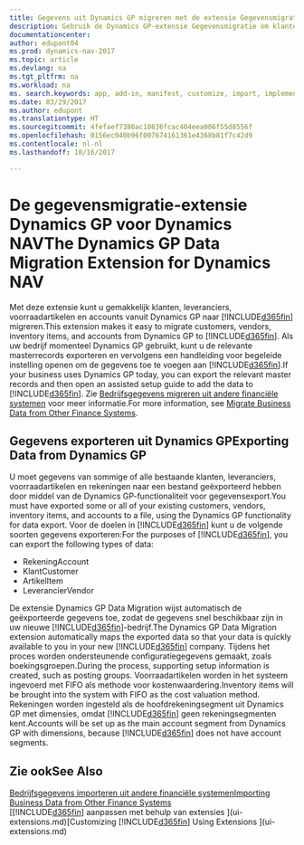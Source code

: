 ```yaml
---
title: Gegevens uit Dynamics GP migreren met de extensie Gegevensmigratie
description: Gebruik de Dynamics GP-extensie Gegevensmigratie om klanten, leveranciers, voorraadartikelen en rekeningen te migreren van Dynamics GP naar Dynamics NAV.
documentationcenter: 
author: edupont04
ms.prod: dynamics-nav-2017
ms.topic: article
ms.devlang: na
ms.tgt_pltfrm: na
ms.workload: na
ms. search.keywords: app, add-in, manifest, customize, import, implement
ms.date: 03/29/2017
ms.author: edupont
ms.translationtype: HT
ms.sourcegitcommit: 4fefaef7380ac10836fcac404eea006f55d8556f
ms.openlocfilehash: 0156ec040b96f007674161361e4368b81f7c42d9
ms.contentlocale: nl-nl
ms.lasthandoff: 10/16/2017

---
```

# <a name="the-dynamics-gp-data-migration-extension-for-dynamics-nav"></a><span data-ttu-id="a4536-103">De gegevensmigratie-extensie Dynamics GP voor Dynamics NAV</span><span class="sxs-lookup"><span data-stu-id="a4536-103">The Dynamics GP Data Migration Extension for Dynamics NAV</span></span>
<span data-ttu-id="a4536-104">Met deze extensie kunt u gemakkelijk klanten, leveranciers, voorraadartikelen en accounts vanuit Dynamics GP naar [!INCLUDE[d365fin](includes/d365fin_md.md)] migreren.</span><span class="sxs-lookup"><span data-stu-id="a4536-104">This extension makes it easy to migrate customers, vendors, inventory items, and accounts from Dynamics GP to [!INCLUDE[d365fin](includes/d365fin_md.md)].</span></span> <span data-ttu-id="a4536-105">Als uw bedrijf momenteel Dynamics GP gebruikt, kunt u de relevante masterrecords exporteren en vervolgens een handleiding voor begeleide instelling openen om de gegevens toe te voegen aan [!INCLUDE[d365fin](includes/d365fin_md.md)].</span><span class="sxs-lookup"><span data-stu-id="a4536-105">If your business uses Dynamics GP today, you can export the relevant master records and then open an assisted setup guide to add the data to [!INCLUDE[d365fin](includes/d365fin_md.md)].</span></span> <span data-ttu-id="a4536-106">Zie [Bedrijfsgegevens migreren uit andere financiële systemen](upload-data.md) voor meer informatie.</span><span class="sxs-lookup"><span data-stu-id="a4536-106">For more information, see [Migrate Business Data from Other Finance Systems](upload-data.md).</span></span>

## <a name="exporting-data-from-dynamics-gp"></a><span data-ttu-id="a4536-107">Gegevens exporteren uit Dynamics GP</span><span class="sxs-lookup"><span data-stu-id="a4536-107">Exporting Data from Dynamics GP</span></span>
<span data-ttu-id="a4536-108">U moet gegevens van sommige of alle bestaande klanten, leveranciers, voorraadartikelen en rekeningen naar een bestand geëxporteerd hebben door middel van de Dynamics GP-functionaliteit voor gegevensexport.</span><span class="sxs-lookup"><span data-stu-id="a4536-108">You must have exported some or all of your existing customers, vendors, inventory items, and accounts to a file, using the Dynamics GP functionality for data export.</span></span> <span data-ttu-id="a4536-109">Voor de doelen in [!INCLUDE[d365fin](includes/d365fin_md.md)] kunt u de volgende soorten gegevens exporteren:</span><span class="sxs-lookup"><span data-stu-id="a4536-109">For the purposes of [!INCLUDE[d365fin](includes/d365fin_md.md)], you can export the following types of data:</span></span>

* <span data-ttu-id="a4536-110">Rekening</span><span class="sxs-lookup"><span data-stu-id="a4536-110">Account</span></span>  
* <span data-ttu-id="a4536-111">Klant</span><span class="sxs-lookup"><span data-stu-id="a4536-111">Customer</span></span>  
* <span data-ttu-id="a4536-112">Artikel</span><span class="sxs-lookup"><span data-stu-id="a4536-112">Item</span></span>  
* <span data-ttu-id="a4536-113">Leverancier</span><span class="sxs-lookup"><span data-stu-id="a4536-113">Vendor</span></span>  

<span data-ttu-id="a4536-114">De extensie Dynamics GP Data Migration wijst automatisch de geëxporteerde gegevens toe, zodat de gegevens snel beschikbaar zijn in uw nieuwe [!INCLUDE[d365fin](includes/d365fin_md.md)]-bedrijf.</span><span class="sxs-lookup"><span data-stu-id="a4536-114">The Dynamics GP Data Migration extension automatically maps the exported data so that your data is quickly available to you in your new [!INCLUDE[d365fin](includes/d365fin_md.md)] company.</span></span> <span data-ttu-id="a4536-115">Tijdens het proces worden ondersteunende configuratiegegevens gemaakt, zoals boekingsgroepen.</span><span class="sxs-lookup"><span data-stu-id="a4536-115">During the process, supporting setup information is created, such as posting groups.</span></span> <span data-ttu-id="a4536-116">Voorraadartikelen worden in het systeem ingevoerd met FIFO als methode voor kostenwaardering.</span><span class="sxs-lookup"><span data-stu-id="a4536-116">Inventory items will be brought into the system with FIFO as the cost valuation method.</span></span> <span data-ttu-id="a4536-117">Rekeningen worden ingesteld als de hoofdrekeningsegment uit Dynamics GP met dimensies, omdat [!INCLUDE[d365fin](includes/d365fin_long_md.md)] geen rekeningsegmenten kent.</span><span class="sxs-lookup"><span data-stu-id="a4536-117">Accounts will be set up as the main account segment from Dynamics GP with dimensions, because [!INCLUDE[d365fin](includes/d365fin_long_md.md)] does not have account segments.</span></span>

## <a name="see-also"></a><span data-ttu-id="a4536-118">Zie ook</span><span class="sxs-lookup"><span data-stu-id="a4536-118">See Also</span></span>
[<span data-ttu-id="a4536-119">Bedrijfsgegevens importeren uit andere financiële systemen</span><span class="sxs-lookup"><span data-stu-id="a4536-119">Importing Business Data from Other Finance Systems</span></span>](upload-data.md)  
<span data-ttu-id="a4536-120">[[!INCLUDE[d365fin](includes/d365fin_md.md)] aanpassen met behulp van extensies ](ui-extensions.md)</span><span class="sxs-lookup"><span data-stu-id="a4536-120">[Customizing [!INCLUDE[d365fin](includes/d365fin_md.md)] Using Extensions ](ui-extensions.md)</span></span>  

